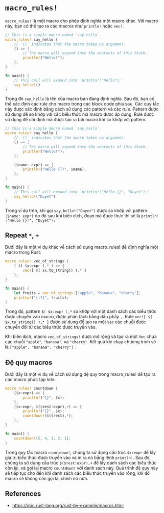 # `macro_rules!`

`macro_rules!` là một macro cho phép định nghĩa một macro khác. Với macro này, bạn có thể tạo ra các macros như `println!` hoặc `vec!`.

```rust
// This is a simple macro named `say_hello`.
macro_rules! say_hello {
    // `()` indicates that the macro takes no argument.
    () => {
        // The macro will expand into the contents of this block.
        println!("Hello!");
    };
}

fn main() {
    // This call will expand into `println!("Hello");`
    say_hello!()
}
```

Trong đó `say_hello` là tên của macro bạn đang định nghĩa.
Sau đó, bạn có thể xác định các rule cho macro trong các block code phía sau.
Các quy tắc này được xác định bằng cách sử dụng các pattern và các rule. Pattern được sử dụng để so khớp với các biểu thức mà macro được áp dụng. Rule được sử dụng để chỉ định mã được tạo ra bởi macro khi so khớp với pattern.


```rust
// This is a simple macro named `say_hello`.
macro_rules! say_hello {
    // `()` indicates that the macro takes no argument.
    () => {
        // The macro will expand into the contents of this block.
        println!("Hello!");
    };

    ($name: expr) => {
        println!("Hello {}!", $name);
    };
}

fn main() {
    // This call will expand into `println!("Hello {}", "Duyet");`
    say_hello!("Duyet")
}
```

Trong ví dụ trên, khi gọi `say_hello!("Duyet")` được so khớp với pattern `($name: expr)` do đó sau khi biên dịch,
đoạn mã được thực thi sẽ là `println!("Hello {}!", "Duyet");`

## Repeat `*`, `+`

Dưới đây là một ví dụ khác về cách sử dụng macro_rules! để định nghĩa một macro trong Rust:

```rust
macro_rules! vec_of_strings {
    ( $( $x:expr ),* ) => {
        vec![ $( $x.to_string() ),* ]
    };
}

fn main() {
    let fruits = vec_of_strings!["apple", "banana", "cherry"];
    println!("{:?}", fruits);
}
```

Trong đó, pattern `$( $x:expr ),*` so khớp với một danh sách các biểu thức được chuyển vào macro, 
được phân tách bằng dấu phẩy `,`. Rule `vec![ $( $x.to_string() ),* ]` được sử dụng để tạo ra một `Vec` 
các chuỗi được chuyển đổi từ các biểu thức được truyền vào.


Khi biên dịch, macro `vec_of_strings!` được mở rộng và tạo ra một `Vec` chứa các chuỗi `"apple"`, `"banana"`, và `"cherry"`. 
Kết quả khi chạy chương trình sẽ là `["apple", "banana", "cherry"]` .

## Đệ quy macros

Dưới đây là một ví dụ về cách sử dụng đệ quy trong macro_rules! để tạo ra các macro phức tạp hơn:

```rust
macro_rules! countdown {
    ($x:expr) => {
        println!("{}", $x);
    };
    ($x:expr, $($rest:expr),+) => {
        println!("{}", $x);
        countdown!($($rest),*);
    };
}

fn main() {
    countdown!(5, 4, 3, 2, 1);
}
```

Trong quy tắc macro `countdown!`, chúng ta sử dụng cấu trúc `$x:expr`
để lấy giá trị biểu thức được truyền vào và in ra nó bằng lệnh `println!`.
Sau đó, chúng ta sử dụng cấu trúc `$($rest:expr),+` để lấy danh sách các biểu thức còn lại,
và gọi lại macro `countdown!` với danh sách này.
Quá trình đệ quy này sẽ tiếp tục cho đến khi danh sách các biểu thức truyền vào rỗng,
khi đó macro sẽ không còn gọi lại chính nó nữa.

## References

- https://doc.rust-lang.org/rust-by-example/macros.html

